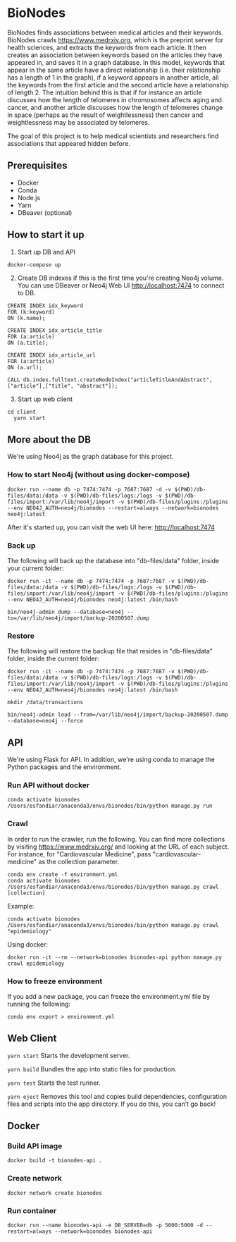 # BioNodes

BioNodes finds associations between medical articles and their keywords. BioNodes crawls <https://www.medrxiv.org>, which is the preprint server for health sciences, and extracts the keywords from each article. It then creates an association between keywords based on the articles they have appeared in, and saves it in a graph database. In this model, keywords that appear in the same article have a direct relationship (i.e. their relationship has a length of 1 in the graph), if a keyword appears in another article, all the keywords from the first article and the second article have a relationship of length 2. The intuition behind this is that if for instance an article discusses how the length of telomeres in chromosomes affects aging and cancer, and another article discusses how the length of telomeres change in space (perhaps as the result of weightlessness) then cancer and weightlessness may be associated by telomeres.

The goal of this project is to help medical scientists and researchers find associations that appeared hidden before.

## Prerequisites

* Docker
* Conda
* Node.js
* Yarn
* DBeaver (optional)

## How to start it up

1. Start up DB and API

```shell
docker-compose up
```

2. Create DB indexes if this is the first time you're creating Neo4j volume. You can use DBeaver or Neo4j Web UI <http://localhost:7474> to connect to DB.

```
CREATE INDEX idx_keyword
FOR (k:keyword)
ON (k.name);

CREATE INDEX idx_article_title
FOR (a:article)
ON (a.title);

CREATE INDEX idx_article_url
FOR (a:article)
ON (a.url);

CALL db.index.fulltext.createNodeIndex("articleTitleAndAbstract",["article"],["title", "abstract"]);
```

3. Start up web client

```shell
cd client
  yarn start
```

## More about the DB

We're using Neo4j as the graph database for this project.

### How to start Neo4j (without using docker-compose)

```shell
docker run --name db -p 7474:7474 -p 7687:7687 -d -v $(PWD)/db-files/data:/data -v $(PWD)/db-files/logs:/logs -v $(PWD)/db-files/import:/var/lib/neo4j/import -v $(PWD)/db-files/plugins:/plugins --env NEO4J_AUTH=neo4j/bionodes --restart=always --network=bionodes neo4j:latest
```

After it's started up, you can visit the web UI here: <http://localhost:7474>

### Back up

The following will back up the database into "db-files/data" folder, inside your current folder:

```shell
docker run -it --name db -p 7474:7474 -p 7687:7687 -v $(PWD)/db-files/data:/data -v $(PWD)/db-files/logs:/logs -v $(PWD)/db-files/import:/var/lib/neo4j/import -v $(PWD)/db-files/plugins:/plugins --env NEO4J_AUTH=neo4j/bionodes neo4j:latest /bin/bash

bin/neo4j-admin dump --database=neo4j --to=/var/lib/neo4j/import/backup-20200507.dump
```

### Restore

The following will restore the backup file that resides in "db-files/data" folder, inside the current folder:

```shell
docker run -it --name db -p 7474:7474 -p 7687:7687 -v $(PWD)/db-files/data:/data -v $(PWD)/db-files/logs:/logs -v $(PWD)/db-files/import:/var/lib/neo4j/import -v $(PWD)/db-files/plugins:/plugins --env NEO4J_AUTH=neo4j/bionodes neo4j:latest /bin/bash

mkdir /data/transactions

bin/neo4j-admin load --from=/var/lib/neo4j/import/backup-20200507.dump --database=neo4j --force
```

## API

We're using Flask for API. In addition, we're using conda to manage the Python packages and the environment.

### Run API without docker

```shell
conda activate bionodes
/Users/esfandiar/anaconda3/envs/bionodes/bin/python manage.py run
```

### Crawl

In order to run the crawler, run the following. You can find more collections by visiting <https://www.medrxiv.org/> and looking at the URL of each subject. For instance, for "Cardiovascular Medicine", pass "cardiovascular-medicine" as the collection parameter.

```shell
conda env create -f environment.yml
conda activate bionodes
/Users/esfandiar/anaconda3/envs/bionodes/bin/python manage.py crawl [collection]
```

Example:

```shell
conda activate bionodes
/Users/esfandiar/anaconda3/envs/bionodes/bin/python manage.py crawl "epidemiology"
```

Using docker:

```shell
docker run -it --rm --network=bionodes bionodes-api python manage.py crawl epidemiology
```

### How to freeze environment

If you add a new package, you can freeze the environment.yml file by running the following:

```shell
conda env export > environment.yml
```

## Web Client

  ```yarn start```
    Starts the development server.

  ```yarn build```
    Bundles the app into static files for production.

  ```yarn test```
    Starts the test runner.

  ```yarn eject```
    Removes this tool and copies build dependencies, configuration files
    and scripts into the app directory. If you do this, you can’t go back!

## Docker

### Build API image

```shell
docker build -t bionodes-api .
```

### Create network

```shell
docker network create bionodes
```

### Run container

```shell
docker run --name bionodes-api -e DB_SERVER=db -p 5000:5000 -d --restart=always --network=bionodes bionodes-api
```
